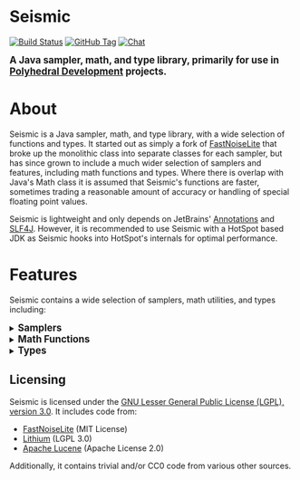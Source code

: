 # Seismic

[![Build Status](https://img.shields.io/jenkins/build?jobUrl=https%3A%2F%2Fci.solo-studios.ca%2Fjob%2FPolyhedralDev%2Fjob%2FSeismic%2Fjob%2Fmaster%2F&style=for-the-badge&link=https%3A%2F%2Fci.solo-studios.ca%2Fjob%2FPolyhedralDev%2Fjob%2FSeismic%2Fjob%2Fmaster%2F)](https://ci.solo-studios.ca/job/PolyhedralDev/job/Seismic/job/master/)
[![GitHub Tag](https://img.shields.io/github/v/tag/PolyhedralDev/Seismic?sort=semver&style=for-the-badge)](https://github.com/PolyhedralDev/Seismic/tags)
[![Chat](https://img.shields.io/discord/715448651786485780?style=for-the-badge&color=7389D8)](https://terra.polydev.org/contact.html)

<big><b>A Java sampler, math, and type library, primarily for use in [Polyhedral Development](https://github.com/PolyhedralDev)
projects.</b></big>

# About

Seismic is a Java sampler, math, and type library, with a wide selection of functions and types. It started out as simply a fork of
[FastNoiseLite](https://github.com/Auburn/FastNoiseLite) that broke up the monolithic class into separate classes for
each sampler, but has since grown to include a much wider selection of samplers and features, including math functions and types. Where
there is overlap with Java's Math class it is assumed that Seismic's functions are faster, sometimes trading a reasonable amount of accuracy
or handling of special floating point values.

Seismic is lightweight and only depends on JetBrains' [Annotations](https://github.com/JetBrains/java-annotations)
and [SLF4J](http://www.slf4j.org/). However, it is recommended to use Seismic with a HotSpot based JDK as Seismic hooks into HotSpot's
internals for optimal performance.

# Features

Seismic contains a wide selection of samplers, math utilities, and types including:

<details>

<summary><big><b>Samplers</b></big></summary>

### Gradient:

* OpenSimplex2
* OpenSimplex2S
* Simplex
* Perlin
* Value
* Cubically Interpolated Value Noise
* Gabor Noise

### Fractal:

* Brownian Motion
* Ping-Pong
* Ridged Fractal

### Random:

* Gaussian Noise
* White Noise
* Positive White Noise

### Other Noise:

* Cellular (Voronoi/Worley)

### Mutator:

* Domain Warp
* Cubic Spline
* Translate
* Linear Heightmap
* Fractal Gavoro Pseudoerosion

### Arithmetic:

* Addition
* Subtraction
* Multiplication
* Division
* Max
* Min

### Normalizer:

* Linear
* Linear Map
* Clamp
* Posterization
* Probability
* Scale
* Normal

### Exotic Sampler:

* Image
* Kernel

</details>

<details>

<summary><big><b>Math Functions</b></big></summary>

### Algebra:

* Inverse Square Root

### Arithmetic:

* Fused Multiply Add

### Floating Point:

* Epsilon Equals
* Round
* Floor
* Ceiling
* Fraction

### Integer:

* Squash
* Integer Power of Ten
* Integer Logarithm Base Two Ceiling
* Integer Logarithm Base Two Floor
* Integer Logarithm Base Ten Ceiling
* Integer Logarithm Base Ten Floor

### Numerical Analysis:

#### Interpolation:

* Linear
* Bilinear
* Trilinear
* Cubic
* Bicubic
* Tricubic

#### Smoothstep:

* Cubic Polynomial
* Quartic Polynomial
* Quintic Polynomial
* Cubic Rational
* Quartic Rational

### Statistic:

* Standard Deviation
* Normal Inverse

### Trigonometry:

* Sine
* Cosine
* Tangent
* Secant
* Cosecant
* Cotangent

</details>

<details>

<summary><big><b>Types</b></big></summary>

### Sampler:

* Sampler
* Derivative Sampler

### Vector:

* Vector2
* Vector2Int
* Vector3
* Vector3Int

### Enum:

* Rotation
* Distance Function

### Other:

* Cubic Spline

</details>

## Licensing

Seismic is licensed under the [GNU Lesser General Public License (LGPL), version 3.0](https://www.gnu.org/licenses/lgpl-3.0.txt). It
includes code from:

- [FastNoiseLite](https://github.com/Auburn/FastNoiseLite) (MIT License)
- [Lithium](https://github.com/CaffeineMC/lithium-fabric) (LGPL 3.0)
- [Apache Lucene](https://github.com/apache/lucene) (Apache License 2.0)

Additionally, it contains trivial and/or CC0 code from various other sources.
